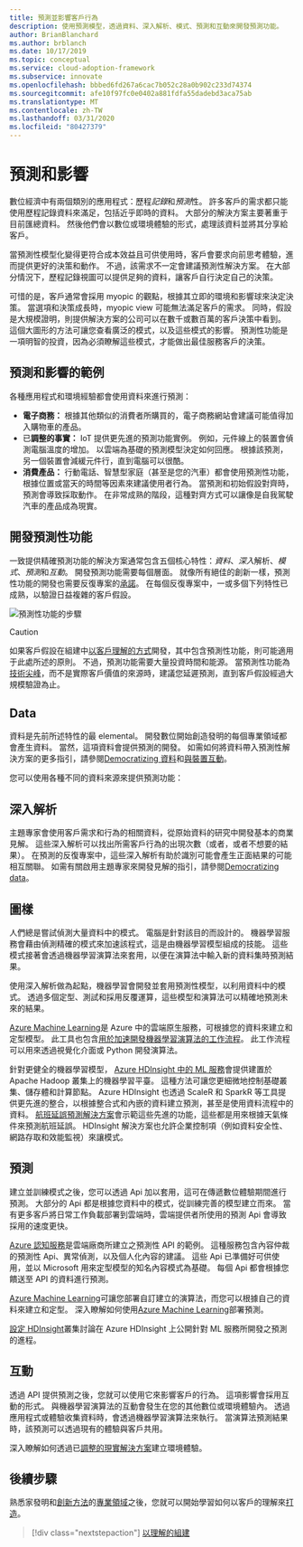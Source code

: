 ```yaml
---
title: 預測並影響客戶行為
description: 使用預測模型，透過資料、深入解析、模式、預測和互動來開發預測功能。
author: BrianBlanchard
ms.author: brblanch
ms.date: 10/17/2019
ms.topic: conceptual
ms.service: cloud-adoption-framework
ms.subservice: innovate
ms.openlocfilehash: bbbed6fd267a6cac7b052c28a0b902c233d74374
ms.sourcegitcommit: afe10f97fc0e0402a881fdfa55dadebd3aca75ab
ms.translationtype: MT
ms.contentlocale: zh-TW
ms.lasthandoff: 03/31/2020
ms.locfileid: "80427379"
---
```

# <a name="predict-and-influence"></a>預測和影響

數位經濟中有兩個類別的應用程式：歷程*記錄*和*預測*性。 許多客戶的需求都只能使用歷程記錄資料來滿足，包括近乎即時的資料。 大部分的解決方案主要著重于目前匯總資料。 然後他們會以數位或環境體驗的形式，處理該資料並將其分享給客戶。

當預測性模型化變得更符合成本效益且可供使用時，客戶會要求向前思考體驗，進而提供更好的決策和動作。 不過，該需求不一定會建議預測性解決方案。 在大部分情況下，歷程記錄視圖可以提供足夠的資料，讓客戶自行決定自己的決策。

可惜的是，客戶通常會採用 myopic 的觀點，根據其立即的環境和影響球來決定決策。 當選項和決策成長時，myopic view 可能無法滿足客戶的需求。 同時，假設是大規模證明，則提供解決方案的公司可以在數千或數百萬的客戶決策中看到。 這個大圖形的方法可讓您查看廣泛的模式，以及這些模式的影響。 預測性功能是一項明智的投資，因為必須瞭解這些模式，才能做出最佳服務客戶的決策。

## <a name="examples-of-predictions-and-influence"></a>預測和影響的範例

各種應用程式和環境經驗都會使用資料來進行預測：

- **電子商務：** 根據其他類似的消費者所購買的，電子商務網站會建議可能值得加入購物車的產品。
- 已**調整的事實：** IoT 提供更先進的預測功能實例。 例如，元件線上的裝置會偵測電腦溫度的增加。 以雲端為基礎的預測模型決定如何回應。 根據該預測，另一個裝置會減緩元件行，直到電腦可以很酷。
- **消費產品：** 行動電話、智慧型家庭（甚至是您的汽車）都會使用預測性功能，根據位置或當天的時間等因素來建議使用者行為。 當預測和初始假設對齊時，預測會導致採取動作。 在非常成熟的階段，這種對齊方式可以讓像是自我駕駛汽車的產品成為現實。

## <a name="develop-predictive-capabilities"></a>開發預測性功能

一致提供精確預測功能的解決方案通常包含五個核心特性：*資料*、*深入*解析、*模式*、*預測*和*互動*。 開發預測功能需要每個層面。 就像所有絕佳的創新一樣，預測性功能的開發也需要反復專案的[承諾](./index.md#commitment-to-iteration)。 在每個反復專案中，一或多個下列特性已成熟，以驗證日益複雜的客戶假設。

![預測性功能的步驟](../../_images/innovate/predict-and-influence.png)

> [!CAUTION]
> 如果客戶假設在組建中[以客戶理解的方式](./build.md)開發，其中包含預測性功能，則可能適用于此處所述的原則。 不過，預測功能需要大量投資時間和能源。 當預測性功能為[技術尖峰](./build.md#reduce-complexity-and-delay-technical-spikes)，而不是實際客戶價值的來源時，建議您延遲預測，直到客戶假設經過大規模驗證為止。

## <a name="data"></a>Data

資料是先前所述特性的最 elemental。 開發數位開始創造發明的每個專業領域都會產生資料。 當然，這項資料會提供預測的開發。 如需如何將資料帶入預測性解決方案的更多指引，請參閱[Democratizing 資料](./data.md)和[與裝置互動](./devices.md)。

您可以使用各種不同的資料來源來提供預測功能：

## <a name="insights"></a>深入解析

主題專家會使用客戶需求和行為的相關資料，從原始資料的研究中開發基本的商業見解。 這些深入解析可以找出所需客戶行為的出現次數（或者，或者不想要的結果）。 在預測的反復專案中，這些深入解析有助於識別可能會產生正面結果的可能相互關聯。 如需有關啟用主題專家來開發見解的指引，請參閱[Democratizing data](./data.md)。

## <a name="patterns"></a>圖樣

人們總是嘗試偵測大量資料中的模式。 電腦是針對該目的而設計的。 機器學習服務會藉由偵測精確的模式來加速該程式，這是由機器學習模型組成的技能。 這些模式接著會透過機器學習演算法來套用，以便在演算法中輸入新的資料集時預測結果。

使用深入解析做為起點，機器學習會開發並套用預測性模型，以利用資料中的模式。 透過多個定型、測試和採用反覆運算，這些模型和演算法可以精確地預測未來的結果。

[Azure Machine Learning](https://docs.microsoft.com/azure/machine-learning/service/overview-what-is-azure-ml)是 Azure 中的雲端原生服務，可根據您的資料來建立和定型模型。 此工具也包含[用於加速開發機器學習演算法的工作流程](https://docs.microsoft.com/azure/machine-learning/service/concept-azure-machine-learning-architecture)。 此工作流程可以用來透過視覺化介面或 Python 開發演算法。

針對更健全的機器學習模型， [Azure HDInsight 中的 ML 服務](https://docs.microsoft.com/azure/hdinsight/r-server/r-server-overview)會提供建置於 Apache Hadoop 叢集上的機器學習平臺。 這種方法可讓您更細微地控制基礎叢集、儲存體和計算節點。 Azure HDInsight 也透過 ScaleR 和 SparkR 等工具提供更先進的整合，以根據整合式和內嵌的資料建立預測，甚至是使用資料流程中的資料。 [航班延誤預測解決方案](https://docs.microsoft.com/azure/hdinsight/hdinsight-hadoop-r-scaler-sparkr)會示範這些先進的功能，這些都是用來根據天氣條件來預測航班延誤。 HDInsight 解決方案也允許企業控制項（例如資料安全性、網路存取和效能監視）來讓模式。

## <a name="predictions"></a>預測

建立並訓練模式之後，您可以透過 Api 加以套用，這可在傳遞數位體驗期間進行預測。 大部分的 Api 都是根據您資料中的模式，從訓練完善的模型建立而來。 當有更多客戶將日常工作負載部署到雲端時，雲端提供者所使用的預測 Api 會導致採用的速度更快。

[Azure 認知服務](https://docs.microsoft.com/azure/cognitive-services)是雲端廠商所建立之預測性 API 的範例。 這種服務包含內容仲裁的預測性 Api、異常偵測，以及個人化內容的建議。 這些 Api 已準備好可供使用，並以 Microsoft 用來定型模型的知名內容模式為基礎。 每個 Api 都會根據您饋送至 API 的資料進行預測。

[Azure Machine Learning](https://docs.microsoft.com/azure/machine-learning)可讓您部署自訂建立的演算法，而您可以根據自己的資料來建立和定型。 深入瞭解如何使用[Azure Machine Learning](https://docs.microsoft.com/azure/machine-learning/service/how-to-deploy-and-where)部署預測。

[設定 HDInsight](https://docs.microsoft.com/azure/hdinsight/hdinsight-hadoop-provision-linux-clusters)叢集討論在 Azure HDInsight 上公開針對 ML 服務所開發之預測的進程。

## <a name="interactions"></a>互動

透過 API 提供預測之後，您就可以使用它來影響客戶的行為。 這項影響會採用互動的形式。 與機器學習演算法的互動會發生在您的其他數位或環境體驗內。 透過應用程式或體驗收集資料時，會透過機器學習演算法來執行。 當演算法預測結果時，該預測可以透過現有的體驗與客戶共用。

深入瞭解如何透過已[調整的現實解決方案](./devices.md#adjusted-reality)建立環境體驗。

## <a name="next-steps"></a>後續步驟

熟悉家發明和[創新方法](./index.md)的[專業領域](./invention.md)之後，您就可以開始學習如何以客戶的理解來[打造](./build.md)。

> [!div class="nextstepaction"]
> [以理解的組建](./build.md)
